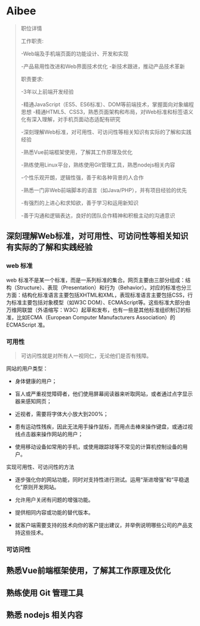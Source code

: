 # Aibee

> 职位详情
>
> 工作职责:
>
> -Web端及手机端页面的功能设计、开发和实现
>
> -产品易用性改进和Web界面技术优化 -新技术跟进，推动产品技术革新
>
>   
>
>
> 职责要求:
>
> -3年以上前端开发经验
>
> -精通JavaScript（ES5、ES6标准）、DOM等前端技术，掌握面向对象编程思想 -精通HTML5、CSS3，熟悉页面架构和布局，对Web标准和标签语义化有深入理解，对手机页面动态适配有研究
>
> -深刻理解Web标准，对可用性、可访问性等相关知识有实际的了解和实践经验
>
> -熟悉Vue前端框架使用，了解其工作原理及优化
>
> -熟练使用Linux平台，熟练使用Git管理工具，熟悉nodejs相关内容
>
> -个性乐观开朗，逻辑性强，善于和各种背景的人合作
>
> -熟悉一门非Web前端脚本的语言（如Java/PHP），并有项目经验的优先
>
> -有强烈的上进心和求知欲，善于学习和运用新知识
>
> -善于沟通和逻辑表达，良好的团队合作精神和积极主动的沟通意识




## 深刻理解Web标准，对可用性、可访问性等相关知识有实际的了解和实践经验

### web 标准

web 标准不是某一个标准，而是一系列标准的集合。网页主要由三部分组成：结构（Structure）、表现（Presentation）和行为（Behavior）。对应的标准也分三方面：结构化标准语言主要包括XHTML和XML，表现标准语言主要包括CSS，行为标准主要包括对象模型（如W3C DOM）、ECMAScript等。这些标准大部分由万维网联盟（外语缩写：W3C）起草和发布，也有一些是其他标准组织制订的标准，比如ECMA（European Computer Manufacturers Association）的 ECMAScript 准。

### 可用性

> 可访问性就是对所有人一视同仁，无论他们是否有残障。

网站的用户类型：

* 身体健康的用户；

* 盲人或严重视觉障碍者，他们使用屏幕阅读器来听取网站，或者通过点字显示器来感知网页；

* 近视者，需要将字体大小放大到200%；

* 患有运动性残疾，因此无法用手操作鼠标，而用点击棒来操作键盘，或通过视线点击器来操作网站的用户；

* 使用移动设备如常用的手机，或使用跟踪球等不常见的计算机控制设备的用户。

实现可用性、可访问性的方法

* 逐步强化你的网站功能，同时对支持性进行测试。运用“渐进增强”和“平稳退化”原则开发网站。

* 允许用户关闭有问题的增强功能。

* 提供相同内容或功能的替代版本。

* 就客户端需要支持的技术向你的客户提出建议，并举例说明哪些公司的产品支持这些技术。

### 可访问性

## 熟悉Vue前端框架使用，了解其工作原理及优化

## 熟练使用 Git 管理工具

## 熟悉 nodejs 相关内容